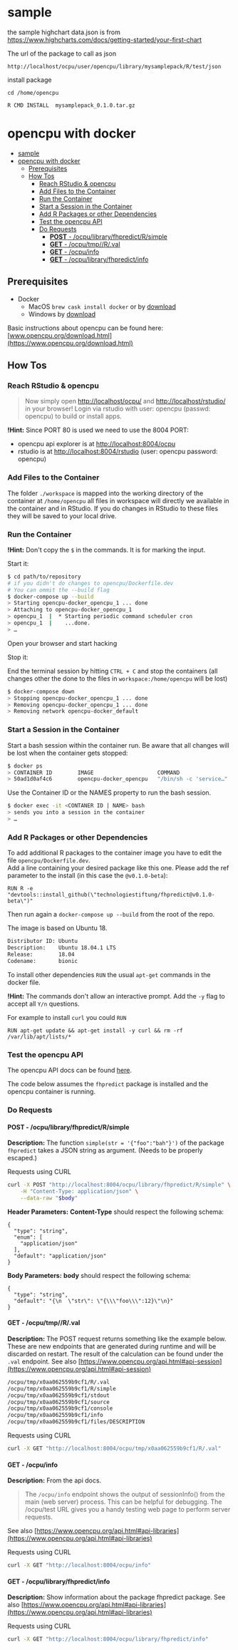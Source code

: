# sample
the sample highchart data.json is from https://www.highcharts.com/docs/getting-started/your-first-chart

The url of the package to call as json 

```
http://localhost/ocpu/user/opencpu/library/mysamplepack/R/test/json
```

install package

```
cd /home/opencpu

R CMD INSTALL  mysamplepack_0.1.0.tar.gz

```


# opencpu with docker


<!-- @import "[TOC]" {cmd="toc" depthFrom=1 depthTo=6 orderedList=false} -->

<!-- code_chunk_output -->

- [sample](#sample)
- [opencpu with docker](#opencpu-with-docker)
  - [Prerequisites](#prerequisites)
  - [How Tos](#how-tos)
    - [Reach RStudio & opencpu](#reach-rstudio--opencpu)
    - [Add Files to the Container](#add-files-to-the-container)
    - [Run the Container](#run-the-container)
    - [Start a Session in the Container](#start-a-session-in-the-container)
    - [Add R Packages or other Dependencies](#add-r-packages-or-other-dependencies)
    - [Test the opencpu API](#test-the-opencpu-api)
    - [Do Requests](#do-requests)
      - [**POST** - /ocpu/library/fhpredict/R/simple](#post---ocpulibraryfhpredictrsimple)
      - [**GET** - /ocpu/tmp/<SESSION R Object>/R/.val](#get---ocputmpsession-r-objectrval)
      - [**GET** - /ocpu/info](#get---ocpuinfo)
      - [**GET** - /ocpu/library/fhpredict/info](#get---ocpulibraryfhpredictinfo)

<!-- /code_chunk_output -->

## Prerequisites

- Docker
  - MacOS `brew cask install docker` or by [download](https://hub.docker.com/editions/community/docker-ce-desktop-mac)
  - Windows by [download](https://hub.docker.com/editions/community/docker-ce-desktop-windows)

Basic instructions about opencpu can be found here: [www.opencpu.org/download.html](https://www.opencpu.org/download.html)

## How Tos

### Reach RStudio & opencpu

> Now simply open [http://localhost/ocpu/](http://localhost/ocpu/) and [http://localhost/rstudio/](http://localhost/rstudio/) in your browser! Login via rstudio with user: opencpu (passwd: opencpu) to build or install apps.

**!Hint:** Since PORT 80 is used we need to use the 8004 PORT:

- opencpu api explorer is at [http://localhost:8004/ocpu](http://localhost:8004/ocpu)
- rstudio is at [http://localhost:8004/rstudio](http://localhost:8004/rstudio) (user: opencpu password: opencpu)

### Add Files to the Container

The folder `./workspace` is mapped into the working directory of the container at `/home/opencpu` all files in workspace will directly we available in the container and in RStudio. If you do changes in RStudio to these files they will be saved to your local drive. 

### Run the Container

**!Hint:** Don't copy the `$` in the commands. It is for marking the input.

Start it:  

```bash
$ cd path/to/repository
# if you didn't do changes to opencpu/Dockerfile.dev
# You can ommit the --build flag
$ docker-compose up --build
> Starting opencpu-docker_opencpu_1 ... done
> Attaching to opencpu-docker_opencpu_1
> opencpu_1  |  * Starting periodic command scheduler cron
> opencpu_1  |    ...done.
> …
```

Open your browser and start hacking

Stop it:

End the terminal session by hitting `CTRL + C` and stop the containers (all changes other the done to the files in `workspace:/home/opencpu` will be lost)

```bash
$ docker-compose down
> Stopping opencpu-docker_opencpu_1 ... done
> Removing opencpu-docker_opencpu_1 ... done
> Removing network opencpu-docker_default
```

### Start a Session in the Container

Start a bash session within the container run. Be aware that all changes will be lost when the container gets stopped:  

```bash
$ docker ps
> CONTAINER ID        IMAGE                    COMMAND                  CREATED             STATUS              PORTS                                                 NAMES
> 50ad1d0af4c6        opencpu-docker_opencpu   "/bin/sh -c 'service…"   22 minutes ago      Up 22 minutes       0.0.0.0:80->80/tcp, 0.0.0.0:8004->8004/tcp, 443/tcp   opencpu-docker_opencpu_1
```

Use the Container ID or the NAMES property to run the bash session.

```bash
$ docker exec -it <CONTANER ID | NAME> bash
> sends you into a session in the container
> …
```

### Add R Packages or other Dependencies

To add additional R packages to the container image you have to edit the file `opencpu/Dockerfile.dev`.  
Add a line containing your desired package like this one. Please add the ref parameter to the install (in this case the `@v0.1.0-beta`):  

```docker
RUN R -e "devtools::install_github(\"technologiestiftung/fhpredict@v0.1.0-beta\")"
```

Then run again a `docker-compose up --build` from the root of the repo.  

The image is based on Ubuntu 18.

```txt
Distributor ID: Ubuntu
Description:    Ubuntu 18.04.1 LTS
Release:        18.04
Codename:       bionic
```

To install other dependencies `RUN` the usual `apt-get` commands in the docker file.

**!Hint:** The commands don't allow an interactive prompt. Add the `-y` flag to accept all `Y/n` questions.  

For example to install `curl` you could `RUN`

```docker
RUN apt-get update && apt-get install -y curl && rm -rf /var/lib/apt/lists/*
```

### Test the opencpu API

The opencpu API docs can be found [here](https://www.opencpu.org/api.html).  

The code below assumes the `fhpredict` package is installed and the opencpu container is running. 

### Do Requests

#### **POST** - /ocpu/library/fhpredict/R/simple

**Description:** The function `simple(str = '{"foo":"bah"}')` of the package `fhpredict` takes a JSON string as argument. (Needs to be properly escaped.)  

Requests using CURL

```sh
curl -X POST "http://localhost:8004/ocpu/library/fhpredict/R/simple" \
    -H "Content-Type: application/json" \
    --data-raw "$body"
```

**Header Parameters:** **Content-Type** should respect the following schema:

```plain
{
  "type": "string",
  "enum": [
    "application/json"
  ],
  "default": "application/json"
}
```

**Body Parameters:** **body** should respect the following schema:

```plain
{
  "type": "string",
  "default": "{\n  \"str\": \"{\\\"foo\\\":12}\"\n}"
}
```

#### **GET** - /ocpu/tmp/<SESSION R Object>/R/.val

**Description:** The POST request returns something like the example below. These are new endpoints that are generated during runtime and will be discarded on restart. The result of the calculation can be found under the `.val` endpoint. See also [https://www.opencpu.org/api.html#api-session](https://www.opencpu.org/api.html#api-session)

```bash
/ocpu/tmp/x0aa062559b9cf1/R/.val
/ocpu/tmp/x0aa062559b9cf1/R/simple
/ocpu/tmp/x0aa062559b9cf1/stdout
/ocpu/tmp/x0aa062559b9cf1/source
/ocpu/tmp/x0aa062559b9cf1/console
/ocpu/tmp/x0aa062559b9cf1/info
/ocpu/tmp/x0aa062559b9cf1/files/DESCRIPTION
```

Requests using CURL

```sh
curl -X GET "http://localhost:8004/ocpu/tmp/x0aa062559b9cf1/R/.val"
```

#### **GET** - /ocpu/info

**Description:** From the api docs.  
> The `/ocpu/info` endpoint shows the output of sessionInfo() from the main (web server) process. This can be helpful for debugging. The /ocpu/test URL gives you a handy testing web page to perform server requests.

See also [https://www.opencpu.org/api.html#api-libraries](https://www.opencpu.org/api.html#api-libraries)

Requests using CURL

```sh
curl -X GET "http://localhost:8004/ocpu/info"
```

#### **GET** - /ocpu/library/fhpredict/info

**Description:** Show information about the package fhpredict package. See also [https://www.opencpu.org/api.html#api-libraries](https://www.opencpu.org/api.html#api-libraries)

Requests using CURL

```sh
curl -X GET "http://localhost:8004/ocpu/library/fhpredict/info"
```